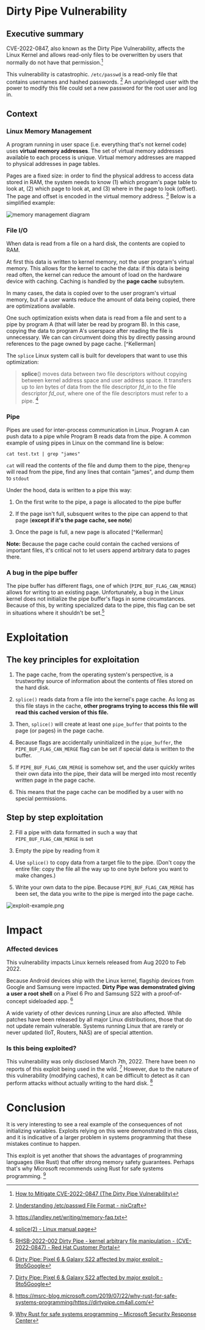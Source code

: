 # Dirty Pipe Vulnerability

## Executive summary

CVE-2022-0847, also known as the Dirty Pipe Vulnerability, affects the Linux Kernel and allows read-only files to be overwritten by users that normally do not have that permission.[^1]

This vulnerability is catastrophic. `/etc/passwd` is a read-only file that contains usernames and hashed passwords. [^2] An unprivileged user with the power to modify this file could set a new password for the root user and log in.

## Context

### Linux Memory Management

A program running in user space (i.e. everything that's not kernel code) uses **virtual memory addresses**. The set of virtual memory addresses available to each process is unique. Virtual memory addresses are mapped to physical addresses in page tables.

Pages are a fixed size: in order to find the physical address to access data stored in RAM, the system needs to know (1) which program's page table to look at, (2) which page to look at, and (3) where in the page to look (offset). The page and offset is encoded in the virtual memory address. [^3] Below is a simplified example:

![memory management diagram](memory-management.png)

### File I/O

When data is read from a file on a hard disk, the contents are copied to RAM. 

At first this data is written to kernel memory, not the user program's virtual memory. This allows for the kernel to cache the data: if this data is being read often, the kernel can reduce the amount of load on the hardware device with caching. Caching is handled by the **page cache** subsytem.

In many cases, the data is copied over to the user program's virtual memory, but if a user wants reduce the amount of data being copied, there are optimizations available. 

One such optimization exists when data is read from a file and sent to a pipe by program A (that will later be read by program B). In this case, copying the data to program A's userspace after reading the file is unnecessary. We can can circumvent doing this by directly passing around references to the page owned by page cache. [^Kellerman]

The `splice` Linux system call is built for developers that want to use this optimization:

> **splice**() moves data between two file descriptors without copying between kernel address space and user address space. It transfers up to *len* bytes of data from the file descriptor *fd_in* to the file descriptor *fd_out*, where one of the file descriptors must refer to a pipe. [^5]

### Pipe

Pipes are used for inter-process communication in Linux. Program A can push data to a pipe while Program B reads data from the pipe. A common example of using pipes in Linux on the command line is below:

```
cat test.txt | grep "james"
```

`cat` will read the contents of the file and dump them to the pipe, then`grep` will read from the pipe, find any lines that contain "james", and dump them to `stdout`

Under the hood, data is written to a pipe this way:

1. On the first write to the pipe, a page is allocated to the pipe buffer

2. If the page isn't full, subsquent writes to the pipe can append to that page (**except if it's the page cache, see note**)

3. Once the page is full, a new page is allocated [^Kellerman]

**Note:** Because the page cache could contain the cached versions of important files, it's critical not to let users append arbitrary data to pages there. 

### A bug in the pipe buffer

The pipe buffer has different flags, one of which (`PIPE_BUF_FLAG_CAN_MERGE`) allows for writing to an existing page. Unfortunately, a bug in the Linux kernel does not initialize the pipe buffer's flags in some circumstances. Because of this, by writing specialized data to the pipe, this flag can be set in situations where it shouldn't be set.[^6]

# Exploitation

## The key principles for exploitation

1. The page cache, from the operating system's perspective, is a trustworthy source of information about the contents of files stored on the hard disk.

2. `splice()` reads data from a file into the kernel's page cache. As long as this file stays in the cache, **other programs trying to access this file will read this cached version of this file.**

3. Then, `splice()` will create at least one `pipe_buffer`  that points to the page (or pages) in the page cache.

4. Because flags are accidentally uninitialized in the `pipe_buffer`, the `PIPE_BUF_FLAG_CAN_MERGE` flag can be set if special data is written to the buffer.

5. If `PIPE_BUF_FLAG_CAN_MERGE` is somehow set, and the user quickly writes their own data into the pipe, their data will be merged into most recently written page in the page cache.

6. This means that the page cache can be modified by a user with no special permissions.

## Step by step exploitation

2. Fill a pipe with data formatted in such a way that `PIPE_BUF_FLAG_CAN_MERGE` is set

3. Empty the pipe by reading from it

4. Use `splice()` to copy data from a target file to the pipe. (Don't copy the entire file: copy the file all the way up to one byte before you want to make changes.)

5. Write your own data to the pipe. Because `PIPE_BUF_FLAG_CAN_MERGE` has been set, the data you write to the pipe is merged into the page cache.

![exploit-example.png](exploit-example.png)

# Impact

### Affected devices

This vulnerability impacts Linux kernels released from Aug 2020 to Feb 2022.

Because Android devices ship with the Linux kernel, flagship devices from Google and Samsung were impacted. **Dirty Pipe was demonstrated giving a user a root shell** on a Pixel 6 Pro and Samsung S22 with a proof-of-concept sideloaded app. [^7] 

A wide variety of other devices running Linux are also affected.  While patches have been released by all major Linux distributions, those that do not update remain vulnerable. Systems running Linux that are rarely or never updated (IoT, Routers, NAS) are of special attention.

### Is this being exploited?

This vulnerability was only disclosed March 7th, 2022. There have been no reports of this exploit being used in the wild. [^7] However, due to the nature of this vulnerability (modifying caches), it can be difficult to detect as it can perform attacks without actually writing to the hard disk. [^4]

# Conclusion

It is very interesting to see a real example of the consequences of not initializing variables. Exploits relying on this were demonstrated in this class, and it is indicative of a larger problem in systems programming that these mistakes continue to happen.

This exploit is yet another that shows the advantages of programming languages (like Rust) that offer strong memory safety guarantees. Perhaps that's why Microsoft recommends using Rust for safe systems programming. [^8]

[^1]: [How to Mitigate CVE-2022-0847 (The Dirty Pipe Vulnerability)](https://www.ivanti.com/blog/how-to-mitigate-cve-2022-0847-the-dirty-pipe-vulnerability)

[^2]: [Understanding /etc/passwd File Format - nixCraft](https://www.cyberciti.biz/faq/understanding-etcpasswd-file-format/)

[^3]: https://landley.net/writing/memory-faq.txt

[^4]: https://msrc-blog.microsoft.com/2019/07/22/why-rust-for-safe-systems-programming/https://dirtypipe.cm4all.com/

[^5]: [splice(2) - Linux manual page](https://man7.org/linux/man-pages/man2/splice.2.html)

[^6]: [RHSB-2022-002 Dirty Pipe - kernel arbitrary file manipulation - (CVE-2022-0847) - Red Hat Customer Portal](https://access.redhat.com/security/vulnerabilities/RHSB-2022-002)

[^7]: [Dirty Pipe: Pixel 6 &amp; Galaxy S22 affected by major exploit - 9to5Google](https://9to5google.com/2022/03/14/dirty-pipe-major-exploit-android-12-pixel-6-galaxy-s22/)

[^8]: [Why Rust for safe systems programming &#8211; Microsoft Security Response Center](https://msrc-blog.microsoft.com/2019/07/22/why-rust-for-safe-systems-programming/)
